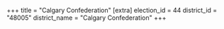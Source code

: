 +++
title = "Calgary Confederation"
[extra]
election_id = 44
district_id = "48005"
district_name = "Calgary Confederation"
+++
